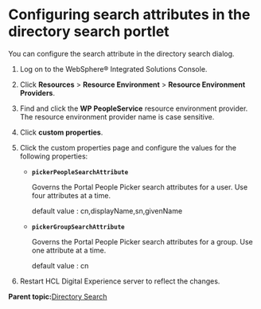 # Configuring search attributes in the directory search portlet

You can configure the search attribute in the directory search dialog.

1.  Log on to the WebSphere® Integrated Solutions Console.

2.  Click **Resources** \> **Resource Environment** \> **Resource Environment Providers**.

3.  Find and click the **WP PeopleService** resource environment provider. The resource environment provider name is case sensitive.

4.  Click **custom properties**.

5.  Click the custom properties page and configure the values for the following properties:

    -   **`pickerPeopleSearchAttribute`**

        Governs the Portal People Picker search attributes for a user. Use four attributes at a time.

        default value : cn,displayName,sn,givenName

    -   **`pickerGroupSearchAttribute`**

        Governs the Portal People Picker search attributes for a group. Use one attribute at a time.

        default value : cn

6.  Restart HCL Digital Experience server to reflect the changes.


**Parent topic:**[Directory Search](../collab/i_coll_r_por_dirs.md)

